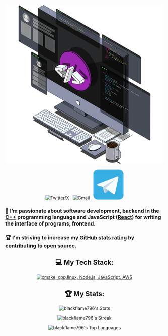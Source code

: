 <div align="center">
<p align="center"><img src="./WorkImage.svg"></p>
  
[![Twitter/X](https://skillicons.dev/icons?i=twitter)](https://x.com/blackflame796) &nbsp;
[![Gmail](https://skillicons.dev/icons?i=gmail)](mailto:blackflame796@gmail.com?subject=Hello%20Blackflame796,%20From%20Github) &nbsp;
<a href="https://t.me/Blackflame796"><img src="./TelegramLogo.svg"></a>
</div>

### 🔭 I’m passionate about software development, backend in the [C++](https://learn.microsoft.com/ru-ru/cpp/cpp/?view=msvc-170) programming language and JavaScript ([React](https://react.dev/)) for writing the interface of programs, frontend.
### 🏆 I'm striving to increase my [GitHub stats rating](#🏆-my-stats) by contributing to [open source](https://opensource.com/resources/what-open-source).
<div align="center">
  
## 💻 My Tech Stack:

[![cmake, cpp,linux, Node.js, JavaScript, AWS](https://skillicons.dev/icons?i=js,vite,react,py,cmake,cpp,postgres,nginx,postman,git,docker,kubernetes,linux,apple,windows,aws&perline=8)](https://skillicons.dev)

## 🏆 My Stats:

![blackflame796's Stats](https://github-readme-stats.vercel.app/api?username=blackflame796&theme=tokyonight&show_icons=true&hide_border=true&count_private=true)

![blackflame796's Streak](https://github-readme-streak-stats.herokuapp.com/?user=blackflame796&theme=tokyonight&hide_border=true)

![blackflame796's Top Languages](https://github-readme-stats.vercel.app/api/top-langs/?username=blackflame796&theme=tokyonight&show_icons=true&hide_border=true&layout=compact)

</div>
